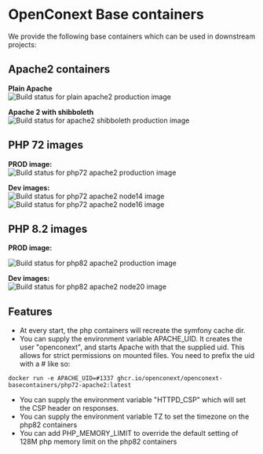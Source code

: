 # OpenConext Base containers

We provide the following base containers which can be used in downstream projects:

## Apache2 containers
**Plain Apache**</br>
![Build status for plain apache2 production image](https://github.com/OpenConext/OpenConext-BaseContainers/actions/workflows/build-apache2.yaml/badge.svg)

**Apache 2 with shibboleth**</br>
![Build status for apache2 shibboleth production image](https://github.com/OpenConext/OpenConext-BaseContainers/actions/workflows/build-apache2-shibboleth.yaml/badge.svg)


## PHP 72 images

**PROD image:**</br>
![Build status for php72 apache2 production image](https://github.com/OpenConext/OpenConext-BaseContainers/actions/workflows/build-php72-apache2.yaml/badge.svg)

**Dev images:**</br>
![Build status for php72 apache2 node14 image](https://github.com/OpenConext/OpenConext-BaseContainers/actions/workflows/build-php72-apache2-node14-composer2.yaml/badge.svg)</br>
![Build status for php72 apache2 node16 image](https://github.com/OpenConext/OpenConext-BaseContainers/actions/workflows/build-php72-apache2-node16-composer2.yaml/badge.svg)


## PHP 8.2 images

**PROD image:**<br>

![Build status for php82 apache2 production image](https://github.com/OpenConext/OpenConext-BaseContainers/actions/workflows/build-php82-apache2.yaml/badge.svg)

**Dev images:** </br>
![Build status for php82 apache2 node20 image](https://github.com/OpenConext/OpenConext-BaseContainers/actions/workflows/build-php82-apache2-node20-composer2.yaml/badge.svg)

## Features

- At every start, the php containers will recreate the symfony cache dir. </br>
- You can supply the environment variable APACHE_UID. It creates the user "openconext", and starts Apache with that the supplied uid. 
This allows for strict permissions on mounted files.
You need to prefix the uid with a # like so:
```
docker run -e APACHE_UID=#1337 ghcr.io/openconext/openconext-basecontainers/php72-apache2:latest
```
- You can supply the environment variable "HTTPD_CSP" which will set the CSP header on responses.
- You can supply the environment variable TZ to set the timezone on the php82 containers
- You can add PHP_MEMORY_LIMIT to override the default setting of 128M php memory limit on the php82 containers



